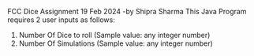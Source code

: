 FCC Dice Assignment 19 Feb 2024 -by Shipra Sharma
This Java Program requires 2 user inputs as follows:
1. Number Of Dice to roll (Sample value: any integer number)
2. Number Of Simulations (Sample value: any integer number)
